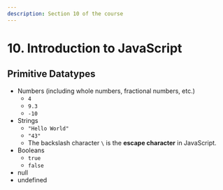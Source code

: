 ```yaml
---
description: Section 10 of the course
---
```


# 10. Introduction to JavaScript

## Primitive Datatypes

* Numbers \(including whole numbers, fractional numbers, etc.\)
  * `4`
  * `9.3`
  * `-10`
* Strings
  * `"Hello World"`
  * `"43"`
  * The backslash character `\` is the **escape character** in JavaScript.
* Booleans
  * `true`
  * `false`
* null
* undefined

